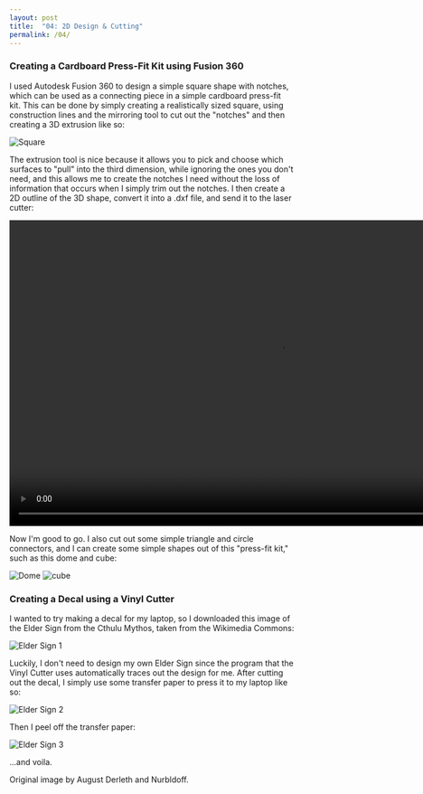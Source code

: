 ```yaml
---
layout: post
title:  "04: 2D Design & Cutting"
permalink: /04/
---
```


### Creating a Cardboard Press-Fit Kit using Fusion 360

I used Autodesk Fusion 360 to design a simple square shape with notches, which can be used as a connecting piece in a simple cardboard press-fit kit. This can be done by simply creating a realistically sized square, using construction lines and the mirroring tool to cut out the \"notches\" and then creating a 3D extrusion like so:

<img src="square.png" alt="Square">

The extrusion tool is nice because it allows you to pick and choose which surfaces to \"pull\" into the third dimension, while ignoring the ones you don't need, and this allows me to create the notches I need without the loss of information that occurs when I simply trim out the notches. I then create a 2D outline of the 3D shape, convert it into a .dxf file, and send it to the laser cutter:

<video width="955" height="541" controls>
	<source src="laser.mp4" type="video/mp4">
</video>

Now I'm good to go. I also cut out some simple triangle and circle connectors, and I can create some simple shapes out of this \"press-fit kit,\" such as this dome and cube:

<img src="dome.png" alt="Dome">
<img src="cube.png" alt="cube">

### Creating a Decal using a Vinyl Cutter

I wanted to try making a decal for my laptop, so I downloaded this image of the Elder Sign from the Cthulu Mythos, taken from the Wikimedia Commons:

<img src="eldersign1.png" alt="Elder Sign 1">

Luckily, I don't need to design my own Elder Sign since the program that the Vinyl Cutter uses automatically traces out the design for me. After cutting out the decal, I simply use some transfer paper to press it to my laptop like so:

<img src="eldersign2.png" alt="Elder Sign 2">

Then I peel off the transfer paper:

<img src="eldersign3.png" alt="Elder Sign 3">

...and voila.

Original image by August Derleth and Nurbldoff.
